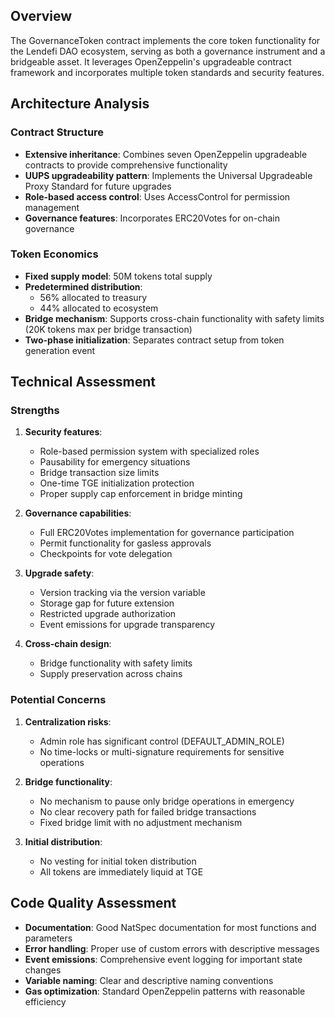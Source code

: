 ## Overview
The GovernanceToken contract implements the core token functionality for the Lendefi DAO ecosystem, serving as both a governance instrument and a bridgeable asset. It leverages OpenZeppelin's upgradeable contract framework and incorporates multiple token standards and security features.

## Architecture Analysis

### Contract Structure
- **Extensive inheritance**: Combines seven OpenZeppelin upgradeable contracts to provide comprehensive functionality
- **UUPS upgradeability pattern**: Implements the Universal Upgradeable Proxy Standard for future upgrades
- **Role-based access control**: Uses AccessControl for permission management
- **Governance features**: Incorporates ERC20Votes for on-chain governance

### Token Economics
- **Fixed supply model**: 50M tokens total supply
- **Predetermined distribution**:
  - 56% allocated to treasury
  - 44% allocated to ecosystem
- **Bridge mechanism**: Supports cross-chain functionality with safety limits (20K tokens max per bridge transaction)
- **Two-phase initialization**: Separates contract setup from token generation event

## Technical Assessment

### Strengths

1. **Security features**:
   - Role-based permission system with specialized roles
   - Pausability for emergency situations
   - Bridge transaction size limits
   - One-time TGE initialization protection
   - Proper supply cap enforcement in bridge minting

2. **Governance capabilities**:
   - Full ERC20Votes implementation for governance participation
   - Permit functionality for gasless approvals
   - Checkpoints for vote delegation

3. **Upgrade safety**:
   - Version tracking via the version variable
   - Storage gap for future extension
   - Restricted upgrade authorization
   - Event emissions for upgrade transparency

4. **Cross-chain design**:
   - Bridge functionality with safety limits
   - Supply preservation across chains

### Potential Concerns

1. **Centralization risks**:
   - Admin role has significant control (DEFAULT_ADMIN_ROLE)
   - No time-locks or multi-signature requirements for sensitive operations

2. **Bridge functionality**:
   - No mechanism to pause only bridge operations in emergency
   - No clear recovery path for failed bridge transactions
   - Fixed bridge limit with no adjustment mechanism

3. **Initial distribution**:
   - No vesting for initial token distribution
   - All tokens are immediately liquid at TGE

## Code Quality Assessment

- **Documentation**: Good NatSpec documentation for most functions and parameters
- **Error handling**: Proper use of custom errors with descriptive messages
- **Event emissions**: Comprehensive event logging for important state changes
- **Variable naming**: Clear and descriptive naming conventions
- **Gas optimization**: Standard OpenZeppelin patterns with reasonable efficiency